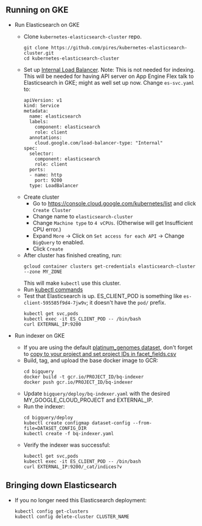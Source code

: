 ## Running on GKE

* Run Elasticsearch on GKE
  * Clone `kubernetes-elasticsearch-cluster` repo.
    ```
    git clone https://github.com/pires/kubernetes-elasticsearch-cluster.git
    cd kubernetes-elasticsearch-cluster
    ```
  * Set up [Internal Load Balancer](https://cloud.google.com/kubernetes-engine/docs/how-to/internal-load-balancing).
  Note: This is not needed for indexing. This will be needed for having API
  server on App Engine Flex talk to Elasticsearch in GKE; might as well set up
  now. Change `es-svc.yaml` to:
    ```
    apiVersion: v1
    kind: Service
    metadata:
      name: elasticsearch
      labels:
        component: elasticsearch
        role: client
      annotations:
        cloud.google.com/load-balancer-type: "Internal"
    spec:
      selector:
        component: elasticsearch
        role: client
      ports:
      - name: http
        port: 9200
      type: LoadBalancer
    ```
  * Create cluster
    * Go to https://console.cloud.google.com/kubernetes/list and click `Create Cluster`
    * Change name to `elasticsearch-cluster`
    * Change `Machine type` to `4 vCPUs`. (Otherwise will get Insufficient CPU error.)
    * Expand `More` -> Click on `Set access for each API` -> Change `BigQuery` to enabled.
    * Click `Create`
  * After cluster has finished creating, run:
    ```
    gcloud container clusters get-credentials elasticsearch-cluster --zone MY_ZONE
    ```
    This will make `kubectl` use this cluster.
  * Run [kubectl commands](https://github.com/pires/kubernetes-elasticsearch-cluster#deploy)
  * Test that Elasticsearch is up. ES_CLIENT_POD is something like
  `es-client-595585f9d4-7jw9v`; it doesn't have the `pod/` prefix.
    ```
    kubectl get svc,pods
    kubectl exec -it ES_CLIENT_POD -- /bin/bash
    curl EXTERNAL_IP:9200
    ```

* Run indexer on GKE
  * If you are using the default [platinum_genomes dataset](https://github.com/DataBiosphere/data-explorer-indexers/tree/master/bigquery/config/platinum_genomes),
don't forget to [copy to your project and set project IDs in facet_fields.csv](https://github.com/DataBiosphere/data-explorer-indexers/tree/master/bigquery#quickstart)
  * Build, tag, and upload the base docker image to GCR:
    ```
    cd bigquery
    docker build -t gcr.io/PROJECT_ID/bq-indexer
    docker push gcr.io/PROJECT_ID/bq-indexer
    ```
  * Update `bigquery/deploy/bq-indexer.yaml` with the desired MY_GOOGLE_CLOUD_PROJECT and
  EXTERNAL_IP.
  * Run the indexer:
    ```
    cd bigquery/deploy
    kubectl create configmap dataset-config --from-file=DATASET_CONFIG_DIR
    kubectl create -f bq-indexer.yaml
    ```
  * Verify the indexer was successful:
    ```
    kubectl get svc,pods
    kubectl exec -it ES_CLIENT_POD -- /bin/bash
    curl EXTERNAL_IP:9200/_cat/indices?v
    ```

## Bringing down Elasticsearch

* If you no longer need this Elasticsearch deployment:
  ```
  kubectl config get-clusters
  kubectl config delete-cluster CLUSTER_NAME
  ```
